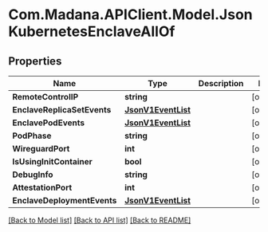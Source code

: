 
# Com.Madana.APIClient.Model.JsonKubernetesEnclaveAllOf

## Properties

Name | Type | Description | Notes
------------ | ------------- | ------------- | -------------
**RemoteControlIP** | **string** |  | [optional] 
**EnclaveReplicaSetEvents** | [**JsonV1EventList**](JsonV1EventList.md) |  | [optional] 
**EnclavePodEvents** | [**JsonV1EventList**](JsonV1EventList.md) |  | [optional] 
**PodPhase** | **string** |  | [optional] 
**WireguardPort** | **int** |  | [optional] 
**IsUsingInitContainer** | **bool** |  | [optional] 
**DebugInfo** | **string** |  | [optional] 
**AttestationPort** | **int** |  | [optional] 
**EnclaveDeploymentEvents** | [**JsonV1EventList**](JsonV1EventList.md) |  | [optional] 

[[Back to Model list]](../README.md#documentation-for-models)
[[Back to API list]](../README.md#documentation-for-api-endpoints)
[[Back to README]](../README.md)

